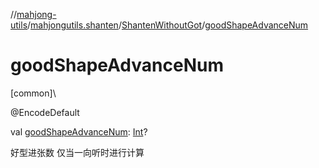 //[mahjong-utils](../../../index.md)/[mahjongutils.shanten](../index.md)/[ShantenWithoutGot](index.md)/[goodShapeAdvanceNum](good-shape-advance-num.md)

# goodShapeAdvanceNum

[common]\

@EncodeDefault

val [goodShapeAdvanceNum](good-shape-advance-num.md): [Int](https://kotlinlang.org/api/latest/jvm/stdlib/kotlin/-int/index.html)?

好型进张数 仅当一向听时进行计算
